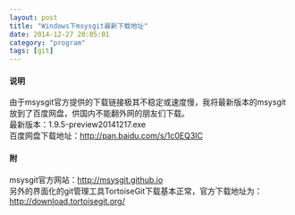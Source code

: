 ```yaml
---
layout: post
title: "Windows下msysgit最新下载地址"
date: 2014-12-27 20:05:01
category: "program"
tags: [git]
---
```

#### 说明
由于msysgit官方提供的下载链接极其不稳定或速度慢，我将最新版本的msysgit放到了百度网盘，供国内不能翻外网的朋友们下载。  
最新版本：1.9.5-preview20141217.exe  
百度网盘下载地址：<http://pan.baidu.com/s/1c0EQ3IC><!-- more -->  

#### 附
msysgit官方网站：<http://msysgit.github.io>  
另外的界面化的git管理工具TortoiseGit下载基本正常，官方下载地址为：<http://download.tortoisegit.org/>  
